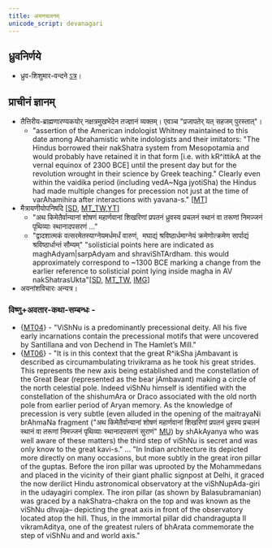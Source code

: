 ```yaml
---
title: अयनचलनम्
unicode_script: devanagari
---
```


## ध्रुवनिर्णये
- ध्रुव-शिशुमार-वन्दने [ऽत्र](https://agnimaan.wordpress.com/2018/02/04/salute-the-dolphin-ursa-minor-every-night-after-sandhyavandanam/)।

## प्राचीनं ज्ञानम्
- तैत्तिरीय-ब्राह्मणारण्यकयोर् नक्षत्रमुखभेदेन तज्ज्ञानं व्यक्तम्। एवञ्च "प्रजापतेर् यत् सहजम् पुरस्तात्"।
    - "assertion of the American indologist Whitney maintained to this date among Abrahamistic white indologists and their imitators: "The Hindus borrowed their nakShatra system from Mesopotamia and would probably have retained it in that form \[i.e. with kR^ittikA at the vernal equinox of 2300 BCE\] until the present day but for the revolution wrought in their science by Greek teaching." Clearly even within the vaidika period (including vedA~Nga jyotiSha) the Hindus had made multiple changes for precession not just at the time of varAhamihira after interactions with yavana-s." \[[MT](https://manasataramgini.wordpress.com/2013/11/08/anatomy-and-heavens-in-the-boomorphic-universe/)\]
- मैत्रायणीयोपनिषदि \[[SD](https://sanskritdocuments.org/doc_upanishhat/maitri.html?lang=sa), [MT_TW](https://twitter.com/blog_supplement/status/984634039909978112),[YT](https://youtu.be/5R2lXuUMdoo?t=2254)\]
    - "अथ किमेतैर्वान्यानां शोषणं महार्णवानां शिखरिणां प्रपतनं ध्रुवस्य प्रचलनं स्थानं वा तरूणां निमज्जनं पृथिव्याः स्थानादपसरणं ..."
    - "द्वादशात्मकं वत्सरमेतस्याग्नेयमर्धमर्धं वारुणं,  मघाद्यं श्रविष्ठार्धमाग्नेयं क्रमेणोत्क्रमेण सार्पाद्यं श्रविष्ठार्धान्तं सौम्यम्" "solisticial points here are indicated as maghAdyam|sarpAdyam and shraviShTArdham. this would approximately correspond to ~1300 BCE marking a change from the earlier reference to solisticial point lying inside magha in AV nakShatrasUkta"\[[SD](https://sanskritdocuments.org/doc_upanishhat/maitri.html?lang=sa), [MT_TW](https://twitter.com/blog_supplement/status/984634039909978112), [IMG](https://i.imgur.com/rNhFPph.jpg)\]
- अयनांशविचारः अन्यत्र।

### विष्णु+अवतार-कथा-सम्बन्धः -
- {[MT04](https://manasataramgini.wordpress.com/2004/12/06/the-snake-of-vishnu/)} - "ViShNu is a predominantly precessional deity. All his five early incarnations contain the precessional motifs that were uncovered by Santillana and von Dechend in The Hamlet’s Mill."
- {[MT06](https://manasataramgini.wordpress.com/2006/04/22/dandins-purvapithika-of-dasha-kumara-charitra/)} - "It is in this context that the great R^ikSha jAmbavant is described as circumambulating trivikrama as he took his great strides. This represents the new axis being established and the constellation of the Great Bear (represented as the bear jAmbavant) making a circle of the north celestial pole. Indeed viShNu himself is identified with the constellation of the shishumAra or Draco associated with the old north pole from earlier period of Aryan memory.  As the knowledge of precession is very subtle (even alluded in the opening of the maitrayaNi brAhmaNa fragment ("अथ किमेतैर्वान्यानां शोषणं महार्णवानां शिखरिणां प्रपतनं ध्रुवस्य प्रचलनं स्थानं वा तरूणां निमज्जनं पृथिव्याः स्थानादपसरणं सुराणं" [MU](https://sanskritdocuments.org/doc_upanishhat/maitri.html?lang=sa)) by shAkAyanya who was well aware of these matters) the third step of viShNu is secret and was only know to the great kavi-s." ... "In Indian architecture its depicted more directly on many occasions, but more subtly in the great iron pillar of the guptas. Before the iron pillar was uprooted by the Mohammedans and placed in the vicinity of their giant phallic signpost at Delhi, it graced the now derilict Hindu astronomical observatory at the viShNupAda-giri in the udayagiri complex. The iron pillar (as shown by Balasubramanian) was graced by a nakShatra-chakra on the top and was known as the viShNu dhvaja– depicting the great axis in front of the observatory located atop the hill. Thus, in the immortal pillar did chandragupta II vikramAditya, one of the greatest rulers of bhArata commemorate the step of viShNu and and world axis."
